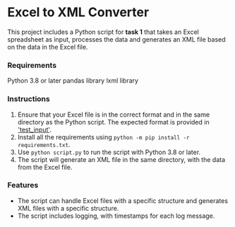# Excel to XML Converter

This project includes a Python script for **task 1** that takes an Excel spreadsheet as input, processes the data and generates an XML file based on the data in the Excel file. 

### Requirements

Python 3.8 or later
pandas library
lxml library

### Instructions

1. Ensure that your Excel file is in the correct format and in the same directory as the Python script. The expected format is provided in ['test_input'](https://github.com/Dilara0880/generateXML/blob/main/test_input.xlsx).
2. Install all the requirements using `python -m pip install -r requirements.txt`. 
3. Use `python script.py` to run the script with Python 3.8 or later.
4. The script will generate an XML file in the same directory, with the data from the Excel file.

### Features

- The script can handle Excel files with a specific structure and generates XML files with a specific structure.
- The script includes logging, with timestamps for each log message.
